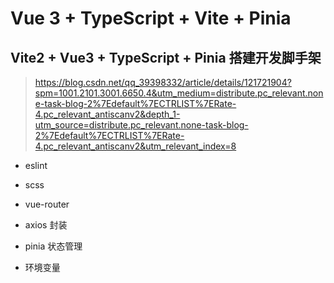 # Vue 3 + TypeScript + Vite + Pinia
## Vite2 + Vue3 + TypeScript + Pinia 搭建开发脚手架
> https://blog.csdn.net/qq_39398332/article/details/121721904?spm=1001.2101.3001.6650.4&utm_medium=distribute.pc_relevant.none-task-blog-2%7Edefault%7ECTRLIST%7ERate-4.pc_relevant_antiscanv2&depth_1-utm_source=distribute.pc_relevant.none-task-blog-2%7Edefault%7ECTRLIST%7ERate-4.pc_relevant_antiscanv2&utm_relevant_index=8

- eslint

- scss

- vue-router

- axios 封装

- pinia 状态管理

- 环境变量